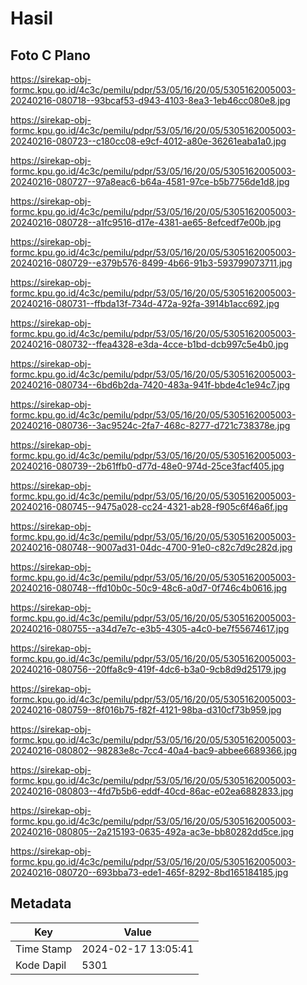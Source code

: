 # Hasil

## Foto C Plano

https://sirekap-obj-formc.kpu.go.id/4c3c/pemilu/pdpr/53/05/16/20/05/5305162005003-20240216-080718--93bcaf53-d943-4103-8ea3-1eb46cc080e8.jpg

https://sirekap-obj-formc.kpu.go.id/4c3c/pemilu/pdpr/53/05/16/20/05/5305162005003-20240216-080723--c180cc08-e9cf-4012-a80e-36261eaba1a0.jpg

https://sirekap-obj-formc.kpu.go.id/4c3c/pemilu/pdpr/53/05/16/20/05/5305162005003-20240216-080727--97a8eac6-b64a-4581-97ce-b5b7756de1d8.jpg

https://sirekap-obj-formc.kpu.go.id/4c3c/pemilu/pdpr/53/05/16/20/05/5305162005003-20240216-080728--a1fc9516-d17e-4381-ae65-8efcedf7e00b.jpg

https://sirekap-obj-formc.kpu.go.id/4c3c/pemilu/pdpr/53/05/16/20/05/5305162005003-20240216-080729--e379b576-8499-4b66-91b3-593799073711.jpg

https://sirekap-obj-formc.kpu.go.id/4c3c/pemilu/pdpr/53/05/16/20/05/5305162005003-20240216-080731--ffbda13f-734d-472a-92fa-3914b1acc692.jpg

https://sirekap-obj-formc.kpu.go.id/4c3c/pemilu/pdpr/53/05/16/20/05/5305162005003-20240216-080732--ffea4328-e3da-4cce-b1bd-dcb997c5e4b0.jpg

https://sirekap-obj-formc.kpu.go.id/4c3c/pemilu/pdpr/53/05/16/20/05/5305162005003-20240216-080734--6bd6b2da-7420-483a-941f-bbde4c1e94c7.jpg

https://sirekap-obj-formc.kpu.go.id/4c3c/pemilu/pdpr/53/05/16/20/05/5305162005003-20240216-080736--3ac9524c-2fa7-468c-8277-d721c738378e.jpg

https://sirekap-obj-formc.kpu.go.id/4c3c/pemilu/pdpr/53/05/16/20/05/5305162005003-20240216-080739--2b61ffb0-d77d-48e0-974d-25ce3facf405.jpg

https://sirekap-obj-formc.kpu.go.id/4c3c/pemilu/pdpr/53/05/16/20/05/5305162005003-20240216-080745--9475a028-cc24-4321-ab28-f905c6f46a6f.jpg

https://sirekap-obj-formc.kpu.go.id/4c3c/pemilu/pdpr/53/05/16/20/05/5305162005003-20240216-080748--9007ad31-04dc-4700-91e0-c82c7d9c282d.jpg

https://sirekap-obj-formc.kpu.go.id/4c3c/pemilu/pdpr/53/05/16/20/05/5305162005003-20240216-080748--ffd10b0c-50c9-48c6-a0d7-0f746c4b0616.jpg

https://sirekap-obj-formc.kpu.go.id/4c3c/pemilu/pdpr/53/05/16/20/05/5305162005003-20240216-080755--a34d7e7c-e3b5-4305-a4c0-be7f55674617.jpg

https://sirekap-obj-formc.kpu.go.id/4c3c/pemilu/pdpr/53/05/16/20/05/5305162005003-20240216-080756--20ffa8c9-419f-4dc6-b3a0-9cb8d9d25179.jpg

https://sirekap-obj-formc.kpu.go.id/4c3c/pemilu/pdpr/53/05/16/20/05/5305162005003-20240216-080759--8f016b75-f82f-4121-98ba-d310cf73b959.jpg

https://sirekap-obj-formc.kpu.go.id/4c3c/pemilu/pdpr/53/05/16/20/05/5305162005003-20240216-080802--98283e8c-7cc4-40a4-bac9-abbee6689366.jpg

https://sirekap-obj-formc.kpu.go.id/4c3c/pemilu/pdpr/53/05/16/20/05/5305162005003-20240216-080803--4fd7b5b6-eddf-40cd-86ac-e02ea6882833.jpg

https://sirekap-obj-formc.kpu.go.id/4c3c/pemilu/pdpr/53/05/16/20/05/5305162005003-20240216-080805--2a215193-0635-492a-ac3e-bb80282dd5ce.jpg

https://sirekap-obj-formc.kpu.go.id/4c3c/pemilu/pdpr/53/05/16/20/05/5305162005003-20240216-080720--693bba73-ede1-465f-8292-8bd165184185.jpg


## Metadata

| Key        | Value               |
| ---------- | ------------------- |
| Time Stamp | 2024-02-17 13:05:41 |
| Kode Dapil | 5301                |



